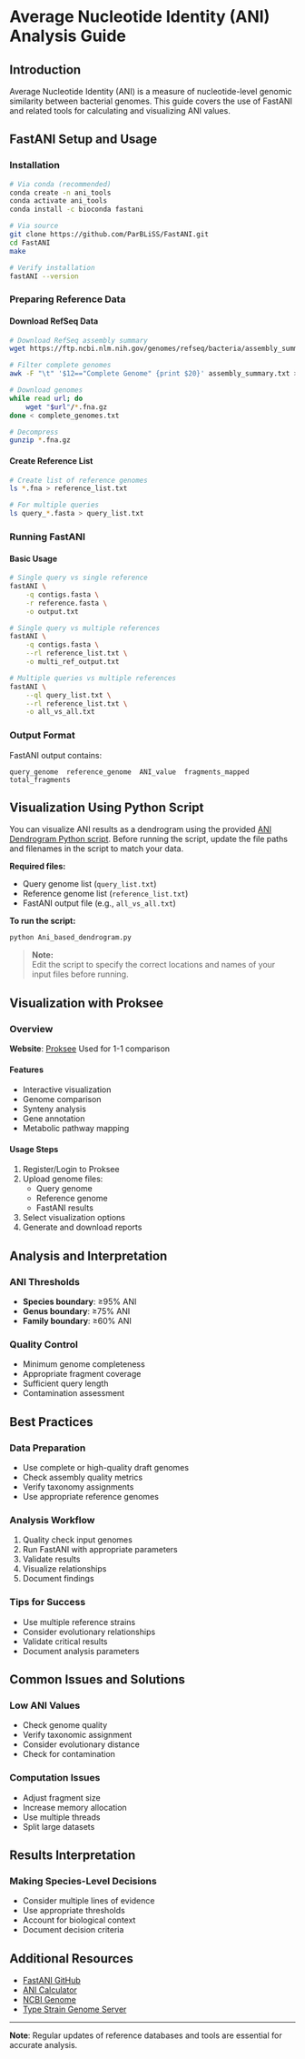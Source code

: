 # Average Nucleotide Identity (ANI) Analysis Guide

## Introduction
Average Nucleotide Identity (ANI) is a measure of nucleotide-level genomic similarity between bacterial genomes. This guide covers the use of FastANI and related tools for calculating and visualizing ANI values.

## FastANI Setup and Usage

### Installation

```bash
# Via conda (recommended)
conda create -n ani_tools
conda activate ani_tools
conda install -c bioconda fastani

# Via source
git clone https://github.com/ParBLiSS/FastANI.git
cd FastANI
make

# Verify installation
fastANI --version
```

### Preparing Reference Data

#### Download RefSeq Data
```bash
# Download RefSeq assembly summary
wget https://ftp.ncbi.nlm.nih.gov/genomes/refseq/bacteria/assembly_summary.txt

# Filter complete genomes
awk -F "\t" '$12=="Complete Genome" {print $20}' assembly_summary.txt > complete_genomes.txt

# Download genomes
while read url; do
    wget "$url"/*.fna.gz
done < complete_genomes.txt

# Decompress
gunzip *.fna.gz
```

#### Create Reference List
```bash
# Create list of reference genomes
ls *.fna > reference_list.txt

# For multiple queries
ls query_*.fasta > query_list.txt
```

### Running FastANI

#### Basic Usage
```bash
# Single query vs single reference
fastANI \
    -q contigs.fasta \
    -r reference.fasta \
    -o output.txt

# Single query vs multiple references
fastANI \
    -q contigs.fasta \
    --rl reference_list.txt \
    -o multi_ref_output.txt

# Multiple queries vs multiple references
fastANI \
    --ql query_list.txt \
    --rl reference_list.txt \
    -o all_vs_all.txt
```

### Output Format
FastANI output contains:
```plaintext
query_genome  reference_genome  ANI_value  fragments_mapped  total_fragments
```
## Visualization Using Python Script

You can visualize ANI results as a dendrogram using the provided [ANI Dendrogram Python script](Ani_based_dendrogram.py). Before running the script, update the file paths and filenames in the script to match your data.

**Required files:**
- Query genome list (`query_list.txt`)
- Reference genome list (`reference_list.txt`)
- FastANI output file (e.g., `all_vs_all.txt`)

**To run the script:**
```bash
python Ani_based_dendrogram.py
```

> **Note:**  
> Edit the script to specify the correct locations and names of your input files before running.

## Visualization with Proksee

### Overview
**Website**: [Proksee](https://proksee.ca/)
Used for 1-1 comparison

#### Features
* Interactive visualization
* Genome comparison
* Synteny analysis
* Gene annotation
* Metabolic pathway mapping

#### Usage Steps
1. Register/Login to Proksee
2. Upload genome files:
   * Query genome
   * Reference genome
   * FastANI results
3. Select visualization options
4. Generate and download reports

## Analysis and Interpretation

### ANI Thresholds
* **Species boundary**: ≥95% ANI
* **Genus boundary**: ≥75% ANI
* **Family boundary**: ≥60% ANI

### Quality Control
* Minimum genome completeness
* Appropriate fragment coverage
* Sufficient query length
* Contamination assessment

## Best Practices

### Data Preparation
* Use complete or high-quality draft genomes
* Check assembly quality metrics
* Verify taxonomy assignments
* Use appropriate reference genomes

### Analysis Workflow
1. Quality check input genomes
2. Run FastANI with appropriate parameters
3. Validate results
4. Visualize relationships
5. Document findings

### Tips for Success
* Use multiple reference strains
* Consider evolutionary relationships
* Validate critical results
* Document analysis parameters

## Common Issues and Solutions

### Low ANI Values
* Check genome quality
* Verify taxonomic assignment
* Consider evolutionary distance
* Check for contamination

### Computation Issues
* Adjust fragment size
* Increase memory allocation
* Use multiple threads
* Split large datasets

## Results Interpretation

### Making Species-Level Decisions
* Consider multiple lines of evidence
* Use appropriate thresholds
* Account for biological context
* Document decision criteria

## Additional Resources

* [FastANI GitHub](https://github.com/ParBLiSS/FastANI)
* [ANI Calculator](https://www.ezbiocloud.net/tools/ani)
* [NCBI Genome](https://www.ncbi.nlm.nih.gov/genome)
* [Type Strain Genome Server](https://tygs.dsmz.de)


---

**Note**: Regular updates of reference databases and tools are essential for accurate analysis.